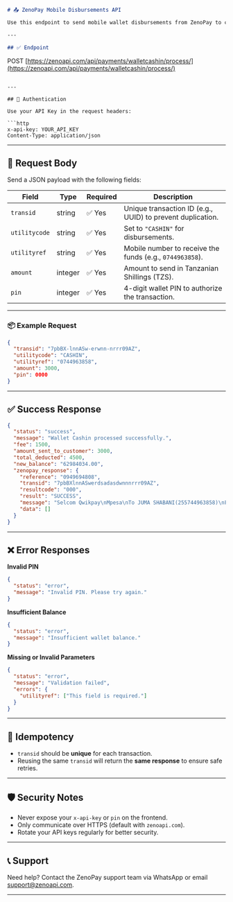

```markdown
# 📤 ZenoPay Mobile Disbursements API

Use this endpoint to send mobile wallet disbursements from ZenoPay to customers. This API is designed for secure, fast, and automated fund transfers using your ZenoPay wallet balance.

---

## ✅ Endpoint

```

POST [https://zenoapi.com/api/payments/walletcashin/process/](https://zenoapi.com/api/payments/walletcashin/process/)

````

---

## 🔐 Authentication

Use your API Key in the request headers:

```http
x-api-key: YOUR_API_KEY
Content-Type: application/json
````

---

## 📨 Request Body

Send a JSON payload with the following fields:

| Field         | Type    | Required | Description                                                |
| ------------- | ------- | -------- | ---------------------------------------------------------- |
| `transid`     | string  | ✅ Yes    | Unique transaction ID (e.g., UUID) to prevent duplication. |
| `utilitycode` | string  | ✅ Yes    | Set to `"CASHIN"` for disbursements.                       |
| `utilityref`  | string  | ✅ Yes    | Mobile number to receive the funds (e.g., `0744963858`).   |
| `amount`      | integer | ✅ Yes    | Amount to send in Tanzanian Shillings (TZS).               |
| `pin`         | integer | ✅ Yes    | 4-digit wallet PIN to authorize the transaction.           |

---

### 📦 Example Request

```json
{
  "transid": "7pbBX-lnnASw-erwnn-nrrr09AZ",
  "utilitycode": "CASHIN",
  "utilityref": "0744963858",
  "amount": 3000,
  "pin": 0000
}
```

---

## ✅ Success Response

```json
{
  "status": "success",
  "message": "Wallet Cashin processed successfully.",
  "fee": 1500,
  "amount_sent_to_customer": 3000,
  "total_deducted": 4500,
  "new_balance": "62984034.00",
  "zenopay_response": {
    "reference": "0949694808",
    "transid": "7pbBXlnnASwerdsadasdwnnnrrr09AZ",
    "resultcode": "000",
    "result": "SUCCESS",
    "message": "Selcom Qwikpay\nMpesa\nTo JUMA SHABANI(255744963858)\nFrom ZENO\nAmount 3,000.00\n\nReference 0949694808\n26/06/2025 7:21:24 PM",
    "data": []
  }
}

```

---

## ❌ Error Responses

**Invalid PIN**

```json
{
  "status": "error",
  "message": "Invalid PIN. Please try again."
}
```

**Insufficient Balance**

```json
{
  "status": "error",
  "message": "Insufficient wallet balance."
}
```

**Missing or Invalid Parameters**

```json
{
  "status": "error",
  "message": "Validation failed",
  "errors": {
    "utilityref": ["This field is required."]
  }
}
```

---

## 🔄 Idempotency

* `transid` should be **unique** for each transaction.
* Reusing the same `transid` will return the **same response** to ensure safe retries.

---

## 🛡️ Security Notes

* Never expose your `x-api-key` or `pin` on the frontend.
* Only communicate over HTTPS (default with `zenoapi.com`).
* Rotate your API keys regularly for better security.

---

## 📞 Support

Need help? Contact the ZenoPay support team via WhatsApp or email [support@zenoapi.com](mailto:support@zenoapi.com).

---

```

```
